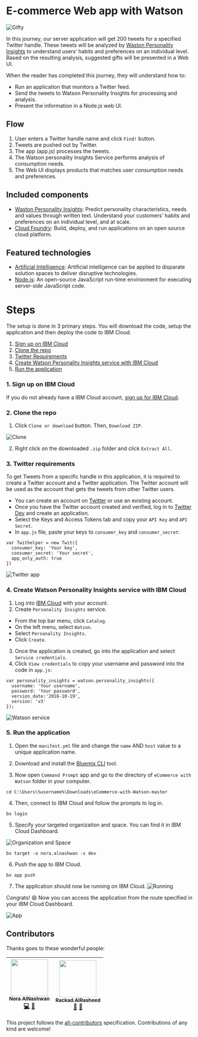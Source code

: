 # E-commerce Web app with Watson

![Gifty](https://github.com/xnorax/eCommerce-with-Watson/blob/master/git_images/webshot_1.PNG)

In this journey, our server application will get 200 tweets for a specified Twitter handle. These tweets will be analyzed by [Waston Personality Insights][documentation] to understand users’ habits and preferences on an individual level. Based on the resulting analysis, suggested gifts will be presented in a Web UI.

When the reader has completed this journey, they will understand how to:
* Run an application that monitors a Twitter feed.
* Send the tweets to Watson Personality Insights for processing and analysis.
* Present the information in a Node.js web UI.

## Flow

1. User enters a Twitter handle name and click `Find!` button.
2. Tweets are pushed out by Twitter.
3. The app (app.js) processes the tweets.
4. The Watson personality Insights Service performs analysis of consumption needs.
5. The Web UI displays products that matches user consumption needs and preferences.

## Included components

* [Waston Personality Insights][documentation]: Predict personality characteristics, needs and values through written text. Understand your customers’ habits and preferences on an individual level, and at scale.
* [Cloud Foundry](http://cloudfoundry.org/): Build, deploy, and run applications on an open source cloud platform.

## Featured technologies

* [Artificial Intelligence](https://medium.com/ibm-data-science-experience): Artificial intelligence can be applied to disparate solution spaces to deliver disruptive technologies.
* [Node.js](https://nodejs.org/): An open-source JavaScript run-time environment for executing server-side JavaScript code.

# Steps

The setup is done in 3 primary steps.  You will download the code, setup the application and then deploy the code to IBM Cloud.

1. [Sign up on IBM Cloud](#1-sign-up-on-ibm-cloud)
2. [Clone the repo](#2-clone-the-repo)
3. [Twitter Requirements](#3-twitter-requirements)
4. [Create Watson Personality Insights service with IBM Cloud](#4-create-watson-personality-insights-service-with-ibm-cloud)
5. [Run the application](#5-run-the-application)

### 1. Sign up on IBM Cloud

If you do not already have a IBM Cloud account, [sign up for IBM Cloud](https://ibm.biz/clouddayalfaisal).

### 2. Clone the repo

1. Click `Clone or download` button. Then, `Download ZIP`.

![Clone](https://github.com/xnorax/eCommerce-with-Watson/blob/master/git_images/clone.png)

2. Right click on the downloaded `.zip` folder and click `Extract All`.

### 3. Twitter requirements

To get Tweets from a specific handle in this application, it is required to create a Twitter account and a Twitter application.
The Twitter account will be used as the account that gets the tweets from other Twitter users.
* You can create an account on [Twitter](https://twitter.com/signup) or use an existing account.
* Once you have the Twitter account created and verified, log in to [Twitter Dev](https://apps.twitter.com/) and create an application.  
* Select the Keys and Access Tokens tab and copy your `API Key` and `API Secret`.
* In `app.js` file, paste your keys to `consumer_key` and `consumer_secret`:
```
var Twithelper = new Twit({
  consumer_key: 'Your key',
  consumer_secret: 'Your secret',
  app_only_auth: true
})
```

![Twitter app](https://github.com/xnorax/eCommerce-with-Watson/blob/master/git_images/twitter.gif)

### 4. Create Watson Personality Insights service with IBM Cloud

1. Log into [IBM Cloud](http://bluemix.net/) with your account.
2. Create `Personality Insights` service.
  - From the top bar menu, click `Catalog`.
  - On the left menu, select `Watson`.
  - Select `Personality Insights`.
  - Click `Create`.
3. Once the application is created, go into the application and select `Service credentials`.
4. Click `View credentials` to copy your username and password into the code in `app.js`:

```
var personality_insights = watson.personality_insights({
  username: 'Your username',
  password: 'Your password',
  version_date:'2016-10-19',
  version: 'v3'
});
```

![Watson service](https://github.com/xnorax/eCommerce-with-Watson/blob/master/git_images/bluemix.gif)

### 5. Run the application

1. Open the `manifest.yml` file and change the `name` AND `host` value to a unique application name.

2. Download and install the [Bluemix CLI](https://console.bluemix.net/docs/cli/reference/bluemix_cli/get_started.html#getting-started) tool.

3. Now open `Command Prompt` app and go to the directory of `eCommerce with Watson` folder in your computer.

```
cd C:\Users\%username%\Downloads\eCommerce-with-Watson-master
```

4. Then, connect to IBM Cloud and follow the prompts to log in.

  ```
  bx login
  ```
5. Specify your targeted organization and space. You can find it in IBM Cloud Dashboard.

![Organization and Space](https://github.com/xnorax/eCommerce-with-Watson/blob/master/git_images/org.PNG)

  ```
  bx target -o nora.alnashwan -s dev
  ```

6. Push the app to IBM Cloud.

  ```
  bx app push
  ```

7. The application should now be running on IBM Cloud.
![Running](https://github.com/xnorax/eCommerce-with-Watson/blob/master/git_images/running.PNG)

Congrats! :smile: Now you can access the application from the route specified in your IBM Cloud Dashboard.

![App](https://github.com/xnorax/eCommerce-with-Watson/blob/master/git_images/app.PNG)


[documentation]: https://console.bluemix.net/docs/services/personality-insights/getting-started.html

## Contributors

Thanks goes to these wonderful people:

<!-- ALL-CONTRIBUTORS-LIST:START - Do not remove or modify this section -->
<!-- prettier-ignore -->
| [<img src="https://avatars0.githubusercontent.com/u/17964781?s=460&v=4" width="100px;"/><br /><sub><b>Nora AlNashwan</b></sub>](https://twitter.com/xnorax)<br />[💻](#Contributors "Code") [📖](#Contributors "Documentation") | [<img src="https://avatars0.githubusercontent.com/u/18343619?s=400&v=4" width="100px;"/><br /><sub><b>Rackad AlRasheed</b></sub>](https://twitter.com/rackadra)<br />[🤔](#Contributors "Ideas & Planning") [🎨](Contributors "Design")
| :---: | :---: |
This project follows the [all-contributors][all-contributors] specification.
Contributions of any kind are welcome!

[emojis]: https://github.com/kentcdodds/all-contributors#emoji-key
[all-contributors]: https://github.com/kentcdodds/all-contributors
